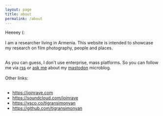 ```yaml
---
layout: page
title: about
permalink: /about
---
```


<div class="py-5">
<div class="row justify-content-center">
<div class="col-sm-12 col-md-7 col-lg-4">
Heeeey (:
<br/><br/>
I am a researcher living in Armenia. This website is intended to showcase my research on film photography, people and places.

<br/>
<br/>

As you can guess, I don't use enterprise, mass platforms. So you can follow me via <a href="https://tigransimonyan.com/feed.xml" target="_blank">rss</a> or <a target="_blank" href="mailto:tigran@def.am?subject=բարե՜ւ տիգրան">ask me</a> about my <a href="https://joinmastodon.org/" target="_blank"> mastodon</a> microblog.
<br/><br/>
Other links:
<br/><br/>

<ul>
	<li>
		<a href="https://joinrave.com" target="_blank">https://joinrave.com</a>
	</li>
	<li>
		<a href="https://soundcloud.com/joinrave" target="_blank">https://soundcloud.com/joinrave</a>
	</li>
	<li>
		<a href="https://vsco.co/tigransimonyan" target="_blank">https://vsco.co/tigransimonyan</a>
	</li>
	<li>
		<a href="https://github.com/tigransimonyan" target="_blank">https://github.com/tigransimonyan</a>
	</li>
</ul>
</div>
</div>

</div>
